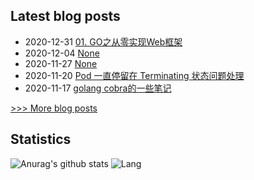 
## Latest blog posts
- 2020-12-31 [01. GO之从零实现Web框架](https://opscloud.vip/2020/12/31/01.%20GO%E4%B9%8B%E4%BB%8E%E9%9B%B6%E5%AE%9E%E7%8E%B0Web%E6%A1%86%E6%9E%B6/)
- 2020-12-04 [None](https://opscloud.vip/2020/12/04/etcd-operator%E7%9A%84%E9%83%A8%E7%BD%B2%E5%8F%8A%E4%BD%BF%E7%94%A8/)
- 2020-11-27 [None](https://opscloud.vip/2020/11/27/Kubernetes%20%E6%9C%80%E4%BD%B3%E5%AE%89%E5%85%A8%E5%AE%9E%E8%B7%B5%E6%8C%87%E5%8D%97(%E6%9B%B4%E6%96%B0%E7%89%88)/)
- 2020-11-20 [Pod 一直停留在 Terminating 状态问题处理](https://opscloud.vip/2020/11/20/Pod%20%E4%B8%80%E7%9B%B4%E5%81%9C%E7%95%99%E5%9C%A8%20Terminating%20%E7%8A%B6%E6%80%81%E9%97%AE%E9%A2%98%E5%A4%84%E7%90%86/)
- 2020-11-17 [golang cobra的一些笔记](https://opscloud.vip/2020/11/17/%20golang%20cobra%E7%9A%84%E4%B8%80%E4%BA%9B%E7%AC%94%E8%AE%B0/)

[>>> More blog posts](https://opscloud.vip/archives/)

## Statistics
![Anurag's github stats](https://github-readme-stats.vercel.app/api?username=evenno&show_icons=true&theme=dark)
![Lang](https://github-readme-stats.vercel.app/api/top-langs/?username=evenno&hide=ipynb,html&layout=compact)
